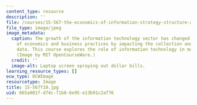 ```yaml
---
content_type: resource
description: ''
file: /courses/15-567-the-economics-of-information-strategy-structure-and-pricing-fall-2010/865a081fd74c71b86e95e13b91c2af76_15-567f10.jpg
file_type: image/jpeg
image_metadata:
  caption: The growth of the information technology sector has changed the nature
    of economics and business practices by impacting the collection and analysis of
    data. This course explores the role of information technology in management today.
    (Image by MIT OpenCourseWare.)
  credit: ''
  image-alt: Laptop screen spraying out dollar bills.
learning_resource_types: []
ocw_type: OCWImage
resourcetype: Image
title: 15-567f10.jpg
uid: 865a081f-d74c-71b8-6e95-e13b91c2af76
---
```

